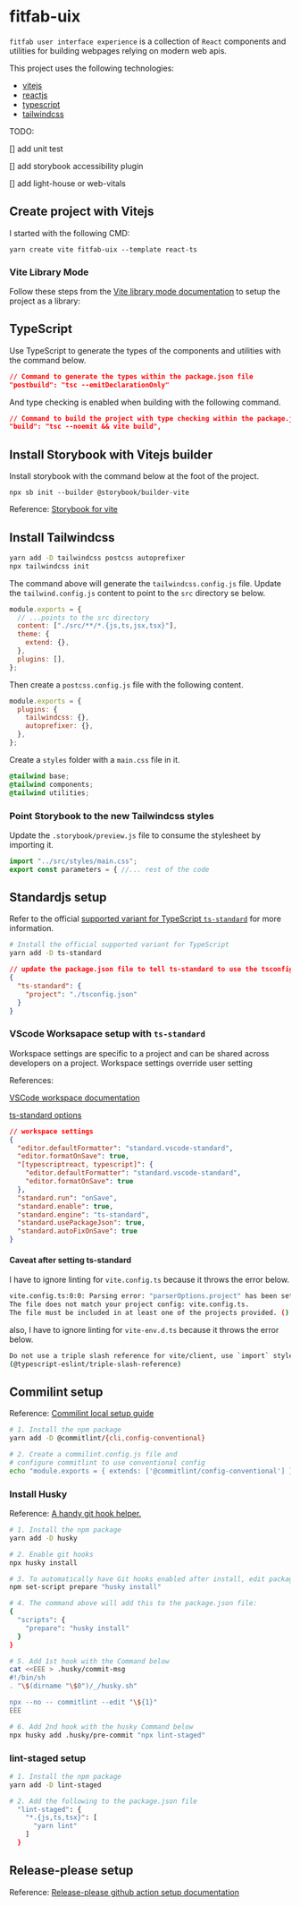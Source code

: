 # fitfab-uix

`fitfab user interface experience` is a collection of `React` components and utilities for building webpages relying on modern web apis.

This project uses the following technologies:

- [vitejs](https://vitejs.dev/)
- [reactjs](https://reactjs.org/)
- [typescript](https://www.typescriptlang.org/)
- [tailwindcss](https://tailwindcss.com/)

TODO:

[] add unit test

[] add storybook accessibility plugin

[] add light-house or web-vitals

## Create project with Vitejs

I started with the following CMD:

`yarn create vite fitfab-uix --template react-ts`

### Vite Library Mode

Follow these steps from the [Vite library mode documentation](https://vitejs.dev/guide/build.html#library-mode) to setup the project as a library:

## TypeScript

Use TypeScript to generate the types of the components and utilities with the command below.

```json
// Command to generate the types within the package.json file
"postbuild": "tsc --emitDeclarationOnly"
```

And type checking is enabled when building with the following command.

```json
// Command to build the project with type checking within the package.json file
"build": "tsc --noemit && vite build",
```

## Install Storybook with Vitejs builder

Install storybook with the command below at the foot of the project.

`npx sb init --builder @storybook/builder-vite`

Reference: [Storybook for vite](https://storybook.js.org/blog/storybook-for-vite/)

## Install Tailwindcss

```bash
yarn add -D tailwindcss postcss autoprefixer
npx tailwindcss init
```

The command above will generate the `tailwindcss.config.js` file. Update the `tailwind.config.js` content to point to the `src` directory se below.

```js
module.exports = {
  // ...points to the src directory
  content: ["./src/**/*.{js,ts,jsx,tsx}"],
  theme: {
    extend: {},
  },
  plugins: [],
};
```

Then create a `postcss.config.js` file with the following content.

```js
module.exports = {
  plugins: {
    tailwindcss: {},
    autoprefixer: {},
  },
};
```

Create a `styles` folder with a `main.css` file in it.

```css
@tailwind base;
@tailwind components;
@tailwind utilities;
```

### Point Storybook to the new Tailwindcss styles

Update the `.storybook/preview.js` file to consume the stylesheet by importing it.

```js
import "../src/styles/main.css";
export const parameters = { //... rest of the code
```

## Standardjs setup

Refer to the official [supported variant for TypeScript `ts-standard`](https://standardjs.com/index.html#typescript) for more information.

```bash
# Install the official supported variant for TypeScript
yarn add -D ts-standard
```

```json
// update the package.json file to tell ts-standard to use the tsconfig.json file
{
  "ts-standard": {
    "project": "./tsconfig.json"
  }
}
```

### VScode Worksapace setup with `ts-standard`

Workspace settings are specific to a project and can be shared across developers on a project. Workspace settings override user setting

References:

[VSCode workspace documentation](https://code.visualstudio.com/docs/getstarted/settings#_workspace-settings)

[ts-standard options](https://github.com/standard/vscode-standard#extension-options)

```json
// workspace settings
{
  "editor.defaultFormatter": "standard.vscode-standard",
  "editor.formatOnSave": true,
  "[typescriptreact, typescript]": {
    "editor.defaultFormatter": "standard.vscode-standard",
    "editor.formatOnSave": true
  },
  "standard.run": "onSave",
  "standard.enable": true,
  "standard.engine": "ts-standard",
  "standard.usePackageJson": true,
  "standard.autoFixOnSave": true
}
```

#### Caveat after setting ts-standard

I have to ignore linting for `vite.config.ts` because it throws the error below.

```bash
vite.config.ts:0:0: Parsing error: "parserOptions.project" has been set for @typescript-eslint/parser.
The file does not match your project config: vite.config.ts.
The file must be included in at least one of the projects provided. ()
```

also, I have to ignore linting for `vite-env.d.ts` because it throws the error below.

```bash
Do not use a triple slash reference for vite/client, use `import` style instead.
(@typescript-eslint/triple-slash-reference)
```

## Commilint setup

Reference: [Commilint local setup guide](https://commitlint.js.org/#/./guides-local-setup?id=guides-local-setup)

  ```bash
  # 1. Install the npm package
  yarn add -D @commitlint/{cli,config-conventional}

  # 2. Create a commilint.config.js file and 
  # configure commitlint to use conventional config
echo "module.exports = { extends: ['@commitlint/config-conventional'] };" > commitlint.config.js
  ```

### Install Husky

Reference: [A handy git hook helper.](https://typicode.github.io/husky/#/?id=manual)
  
  ```bash
  # 1. Install the npm package
  yarn add -D husky

  # 2. Enable git hooks
  npx husky install

  # 3. To automatically have Git hooks enabled after install, edit package.json
  npm set-script prepare "husky install"

  # 4. The command above will add this to the package.json file:
  {
    "scripts": {
      "prepare": "husky install"
    }
  }

  # 5. Add 1st hook with the Command below
  cat <<EEE > .husky/commit-msg
  #!/bin/sh
  . "\$(dirname "\$0")/_/husky.sh"

  npx --no -- commitlint --edit "\${1}"
  EEE

  # 6. Add 2nd hook with the husky Command below
  npx husky add .husky/pre-commit "npx lint-staged"
  ```

### lint-staged setup
  
  ```bash
  # 1. Install the npm package
  yarn add -D lint-staged

  # 2. Add the following to the package.json file
    "lint-staged": {
      "*.{js,ts,tsx}": [
        "yarn lint"
      ]
    }
  ```

  ## Release-please setup

  Reference: [Release-please github action setup documentation](https://github.com/google-github-actions/release-please-action)
  
